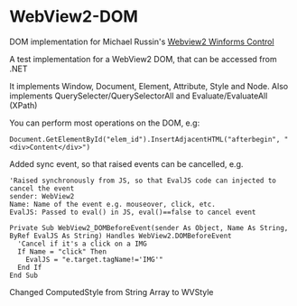 # WebView2-DOM
DOM implementation for Michael Russin's [Webview2 Winforms Control](https://github.com/michael-russin/webview2-control)

A test implementation for a WebView2 DOM, that can be accessed from .NET

It implements Window, Document, Element, Attribute, Style and Node.
Also implements QuerySelecter/QuerySelectorAll and Evaluate/EvaluateAll (XPath)

You can perform most operations on the DOM, e.g:

`Document.GetElementById("elem_id").InsertAdjacentHTML("afterbegin", "<div>Content</div>")`

Added sync event, so that raised events can be cancelled, e.g.

```
'Raised synchronously from JS, so that EvalJS code can injected to cancel the event
sender: WebView2
Name: Name of the event e.g. mouseover, click, etc.
EvalJS: Passed to eval() in JS, eval()==false to cancel event

Private Sub WebView2_DOMBeforeEvent(sender As Object, Name As String, ByRef EvalJS As String) Handles WebView2.DOMBeforeEvent
  'Cancel if it's a click on a IMG
  If Name = "click" Then
    EvalJS = "e.target.tagName!='IMG'"
  End If
End Sub
```
Changed ComputedStyle from String Array to WVStyle
